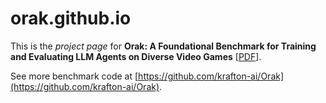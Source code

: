 # orak.github.io

This is the _project page_ for **Orak: A Foundational Benchmark for Training and Evaluating LLM Agents on Diverse Video Games** \[[PDF](https://arxiv.org/pdf/2506.03610)\].

See more benchmark code at [https://github.com/krafton-ai/Orak](https://github.com/krafton-ai/Orak).